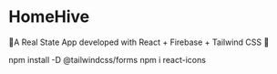 # HomeHive

🐝A Real State App developed with React + Firebase + Tailwind CSS 🐝

npm install -D @tailwindcss/forms
npm i react-icons
